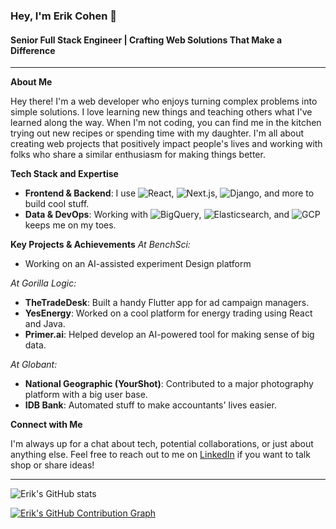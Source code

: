 ### Hey, I'm Erik Cohen 👋

#### Senior Full Stack Engineer | Crafting Web Solutions That Make a Difference

---

**About Me**

Hey there! I'm a web developer who enjoys turning complex problems into simple solutions.
I love learning new things and teaching others what I've learned along the way.
When I'm not coding, you can find me in the kitchen trying out new recipes or spending time with my daughter.
I'm all about creating web projects that positively impact people's lives and working with folks who share a similar enthusiasm for making things better.

**Tech Stack and Expertise**

- **Frontend & Backend**: I use ![React](https://img.shields.io/badge/-React-black?style=flat-square&logo=react), ![Next.js](https://img.shields.io/badge/-Next.js-black?style=flat-square&logo=next.js), ![Django](https://img.shields.io/badge/-Django-black?style=flat-square&logo=django), and more to build cool stuff. 
- **Data & DevOps**: Working with ![BigQuery](https://img.shields.io/badge/-BigQuery-black?style=flat-square&logo=google-cloud), ![Elasticsearch](https://img.shields.io/badge/-Elasticsearch-black?style=flat-square&logo=elasticsearch), and ![GCP](https://img.shields.io/badge/-GCP-black?style=flat-square&logo=google-cloud) keeps me on my toes.

**Key Projects & Achievements**
*At BenchSci:*
- Working on an AI-assisted experiment Design platform 

*At Gorilla Logic:*

- **TheTradeDesk**: Built a handy Flutter app for ad campaign managers.
- **YesEnergy**: Worked on a cool platform for energy trading using React and Java.
- **Primer.ai**: Helped develop an AI-powered tool for making sense of big data.

*At Globant:*

- **National Geographic (YourShot)**: Contributed to a major photography platform with a big user base.
- **IDB Bank**: Automated stuff to make accountants' lives easier.

**Connect with Me**

I'm always up for a chat about tech, potential collaborations, or just about anything else.
Feel free to reach out to me on [LinkedIn](www.linkedin.com/in/erik-cohen-dev) if you want to talk shop or share ideas!

---

![Erik's GitHub stats](https://github-readme-stats.vercel.app/api?username=ErikCohenDev&show_icons=true&theme=radical)

[![Erik's GitHub Contribution Graph](https://github-readme-activity-graph.vercel.app/graph?username=ErikCohenDev&bg_color=0b0a0a&color=e6e6e6&line=546187&point=7cb1e9&area=true&hide_border=true)](https://github.com/ashutosh00710/github-readme-activity-graph)
